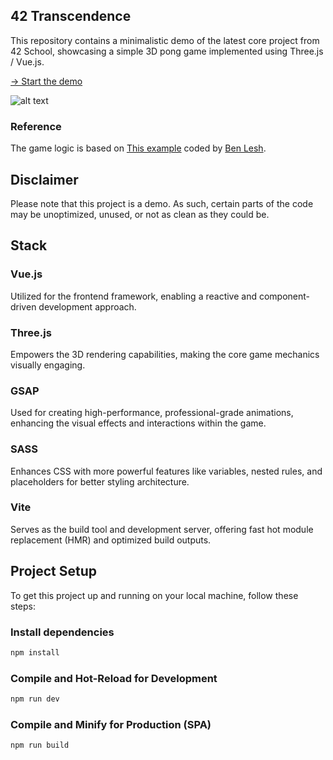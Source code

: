 ## 42 Transcendence
This repository contains a minimalistic demo of the latest core project from 42 School, showcasing a simple 3D pong game implemented using Three.js / Vue.js.

[-> Start the demo](https://pong.mickaellaval.com/)

![alt text](https://book.mickaellaval.com/book-4.webp)

### Reference
The game logic is based on [This example](https://embed.plnkr.co/zg1iEjXtv0krpPSgkWe3/) coded by [Ben Lesh](https://github.com/benlesh).

## Disclaimer
Please note that this project is a demo. As such, certain parts of the code may be unoptimized, unused, or not as clean as they could be.

## Stack
### Vue.js
Utilized for the frontend framework, enabling a reactive and component-driven development approach.
### Three.js
Empowers the 3D rendering capabilities, making the core game mechanics visually engaging.
### GSAP
Used for creating high-performance, professional-grade animations, enhancing the visual effects and interactions within the game.
### SASS
Enhances CSS with more powerful features like variables, nested rules, and placeholders for better styling architecture.
### Vite
Serves as the build tool and development server, offering fast hot module replacement (HMR) and optimized build outputs.

## Project Setup
To get this project up and running on your local machine, follow these steps:

### Install dependencies

```sh
npm install
```

### Compile and Hot-Reload for Development

```sh
npm run dev
```

### Compile and Minify for Production (SPA)

```sh
npm run build
```
